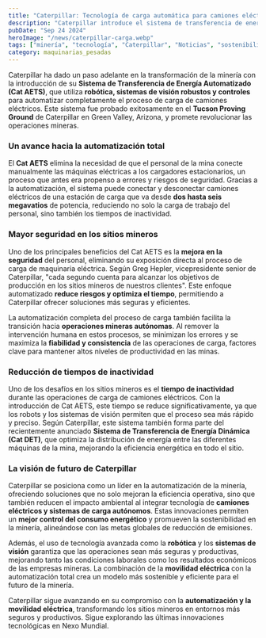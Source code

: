 ```yaml
---
title: "Caterpillar: Tecnología de carga automática para camiones eléctricos mejora la seguridad en minas"
description: "Caterpillar introduce el sistema de transferencia de energía automatizado Cat AETS, que utiliza robótica y sistemas de visión para hacer que los sitios mineros sean más seguros y eficientes."
pubDate: "Sep 24 2024"
heroImage: "/news/caterpillar-carga.webp"
tags: ["minería", "tecnología", "Caterpillar", "Noticias", "sostenibilidad"]
category: maquinarias_pesadas
---
```


Caterpillar ha dado un paso adelante en la transformación de la minería con la introducción de su **Sistema de Transferencia de Energía Automatizado (Cat AETS)**, que utiliza **robótica, sistemas de visión robustos y controles** para automatizar completamente el proceso de carga de camiones eléctricos. Este sistema fue probado exitosamente en el **Tucson Proving Ground** de Caterpillar en Green Valley, Arizona, y promete revolucionar las operaciones mineras.

### Un avance hacia la automatización total

El **Cat AETS** elimina la necesidad de que el personal de la mina conecte manualmente las máquinas eléctricas a los cargadores estacionarios, un proceso que antes era propenso a errores y riesgos de seguridad. Gracias a la automatización, el sistema puede conectar y desconectar camiones eléctricos de una estación de carga que va desde **dos hasta seis megavatios** de potencia, reduciendo no solo la carga de trabajo del personal, sino también los tiempos de inactividad.

### Mayor seguridad en los sitios mineros

Uno de los principales beneficios del Cat AETS es la **mejora en la seguridad** del personal, eliminando su exposición directa al proceso de carga de maquinaria eléctrica. Según Greg Hepler, vicepresidente senior de Caterpillar, "cada segundo cuenta para alcanzar los objetivos de producción en los sitios mineros de nuestros clientes". Este enfoque automatizado **reduce riesgos y optimiza el tiempo**, permitiendo a Caterpillar ofrecer soluciones más seguras y eficientes.

La automatización completa del proceso de carga también facilita la transición hacia **operaciones mineras autónomas**. Al remover la intervención humana en estos procesos, se minimizan los errores y se maximiza la **fiabilidad y consistencia** de las operaciones de carga, factores clave para mantener altos niveles de productividad en las minas.

### Reducción de tiempos de inactividad

Uno de los desafíos en los sitios mineros es el **tiempo de inactividad** durante las operaciones de carga de camiones eléctricos. Con la introducción de Cat AETS, este tiempo se reduce significativamente, ya que los robots y los sistemas de visión permiten que el proceso sea más rápido y preciso. Según Caterpillar, este sistema también forma parte del recientemente anunciado **Sistema de Transferencia de Energía Dinámica (Cat DET)**, que optimiza la distribución de energía entre las diferentes máquinas de la mina, mejorando la eficiencia energética en todo el sitio.

### La visión de futuro de Caterpillar

Caterpillar se posiciona como un líder en la automatización de la minería, ofreciendo soluciones que no solo mejoran la eficiencia operativa, sino que también reducen el impacto ambiental al integrar tecnología de **camiones eléctricos y sistemas de carga autónomos**. Estas innovaciones permiten un **mejor control del consumo energético** y promueven la sostenibilidad en la minería, alineándose con las metas globales de reducción de emisiones.

Además, el uso de tecnología avanzada como la **robótica** y los **sistemas de visión** garantiza que las operaciones sean más seguras y productivas, mejorando tanto las condiciones laborales como los resultados económicos de las empresas mineras. La combinación de la **movilidad eléctrica** con la automatización total crea un modelo más sostenible y eficiente para el futuro de la minería.

Caterpillar sigue avanzando en su compromiso con la **automatización y la movilidad eléctrica**, transformando los sitios mineros en entornos más seguros y productivos. Sigue explorando las últimas innovaciones tecnológicas en Nexo Mundial.

